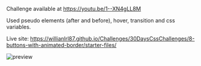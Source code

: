 Challenge available at https://youtu.be/1--XN4gLL8M

Used pseudo elements (after and before), hover, transition and css variables.

Live site:
https://willianlrl87.github.io/Challenges/30DaysCssChallenges/8-buttons-with-animated-border/starter-files/

![preview](https://user-images.githubusercontent.com/114601363/207063765-98cc9a8f-2ee9-4ed3-bd49-8ebd554bf869.gif)
